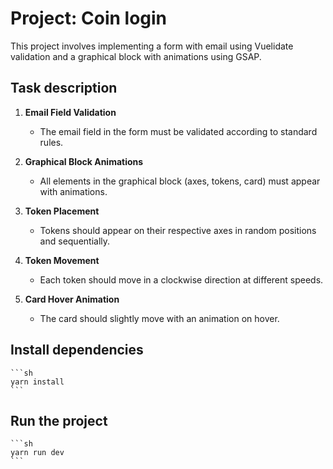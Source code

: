 # Project: Coin login

This project involves implementing a form with email using Vuelidate validation and a graphical block with animations using GSAP.

## Task description

1. **Email Field Validation**
    - The email field in the form must be validated according to standard rules.

2. **Graphical Block Animations**
    - All elements in the graphical block (axes, tokens, card) must appear with animations.

3. **Token Placement**
    - Tokens should appear on their respective axes in random positions and sequentially.

4. **Token Movement**
    - Each token should move in a clockwise direction at different speeds.

5. **Card Hover Animation**
    - The card should slightly move with an animation on hover.

## Install dependencies
    ```sh
    yarn install
    ```

## Run the project
    ```sh
    yarn run dev
    ```
